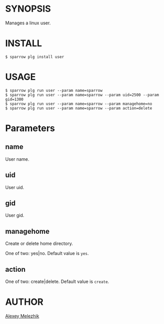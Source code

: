 # SYNOPSIS

Manages a linux user.

# INSTALL

    $ sparrow plg install user

# USAGE

    $ sparrow plg run user --param name=sparrow
    $ sparrow plg run user --param name=sparrow --param uid=2500 --param gid=1300
    $ sparrow plg run user --param name=sparrow --param managehome=no
    $ sparrow plg run user --param name=sparrow --param action=delete

# Parameters

## name

User name.
  
## uid

User uid.

## gid

User gid.

## managehome

Create or delete home directory.

One of two: yes|no. Default value is `yes`.

## action

One of two: create|delete. Default value is `create`.


# AUTHOR

[Alexey Melezhik](mailto:melezhik@gmail.com)



